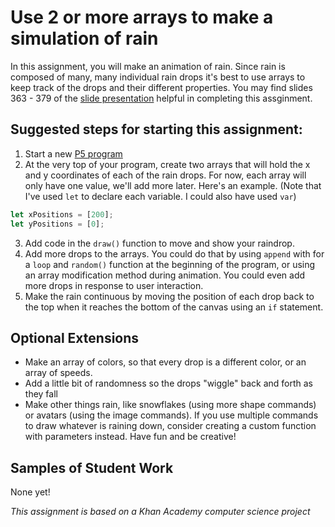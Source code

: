 Use 2 or more arrays to make a simulation of rain
====================

In this assignment, you will make an animation of rain. Since rain is composed of many, many individual rain drops it's best to use arrays to keep track of the drops and their different properties. You may find slides 363 - 379 of the [slide presentation](https://docs.google.com/presentation/d/1fm_Di0qR4HpRWTf8tJtcW3u5by3OrilfXIPZ517K1js/edit?usp=sharing) helpful in completing this assginment.

Suggested steps for starting this assignment:
-----------------------------------------------
1. Start a new [P5 program](https://editor.p5js.org/)
2. At the very top of your program, create two arrays that will hold the x and y coordinates of each of the rain drops. For now, each array will only have one value, we'll add more later. Here's an example. (Note that I've used `let` to declare each variable. I could also have used `var`)
```javascript
let xPositions = [200];
let yPositions = [0];
```
3. Add code in the `draw()` function to move and show your raindrop.
4. Add more drops to the arrays. You could do that by using `append` with for a `loop` and `random()` function at the beginning of the program, or using an array modification method during animation. You could even add more drops in response to user interaction.
5. Make the rain continuous by moving the position of each drop back to the top when it reaches the bottom of the canvas using an `if` statement.

Optional Extensions
---------------------
* Make an array of colors, so that every drop is a different color, or an array of speeds.
* Add a little bit of randomness so the drops "wiggle" back and forth as they fall
* Make other things rain, like snowflakes (using more shape commands) or avatars (using the image commands). If you use multiple commands to draw whatever is raining down, consider creating a custom function with parameters instead. Have fun and be creative!

Samples of Student Work
-----------------------
None yet!    
   
      
*This assignment is based on a Khan Academy computer science project*         

